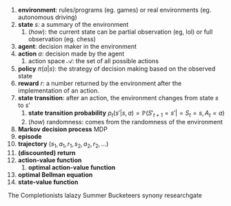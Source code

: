 1. **environment**: rules/programs (eg. games) or real environments (eg. autonomous driving)
2. **state** $s$: a summary of the environment
   1. (*how*): the current state can be partial observation (eg, lol) or full observation (eg. chess)
3. **agent**: decision maker in the environment
4. **action** $a$: decision made by the agent
   1. action space $\mathcal{A}$: the set of all possible actions
5. **policy** $\pi(a|s)$: the strategy of decision making based on the observed state 
6. **reward** $r$: a number returned by the environment after the implementation of an action.
7. **state transition**: after an action, the environment changes from state $s$ to $s'$
   1. **state transition probability** $p_t(s'|s, a) = \mathbb{P}(S'_{t+1}=s'|=S_{t}=s,A_t=a)$
   2. (*how*) randomness: comes from the randomness of the environment
8. **Markov decision process** MDP
9.  **episode**
10. **trajectory** $(s_1, a_1, r_1, s_2, a_2, r_2, ...)$
11. **(discounted) return**
12. **action-value function** 
    1.  **optimal action-value function**
13. **optimal Bellman equation**
14. **state-value function**

The Completionists 
lalazy
Summer Bucketeers 
synony
researchgate
